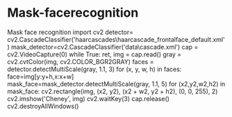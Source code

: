 # Mask-facerecognition
Mask face recognition
import cv2
detector= cv2.CascadeClassifier('haarcascades\\haarcascade_frontalface_default.xml')
mask_detector=cv2.CascadeClassifier('data\\cascade.xml')
cap = cv2.VideoCapture(0)
 while True:
    ret, img = cap.read()
    gray = cv2.cvtColor(img, cv2.COLOR_BGR2GRAY)
    faces = detector.detectMultiScale(gray, 1.1, 3)
    for (x, y, w, h) in faces:
    face=img[y:y+h,x:x+w]          
    mask_face=mask_detector.detectMultiScale(gray, 1.1, 5)
    for (x2,y2,w2,h2) in mask_face:
      cv2.rectangle(img, (x2, y2), (x2 + w2, y2 + h2), (0, 0, 255), 2)
cv2.imshow('Cheney', img)
cv2.waitKey(3)
cap.release()
cv2.destroyAllWindows()
